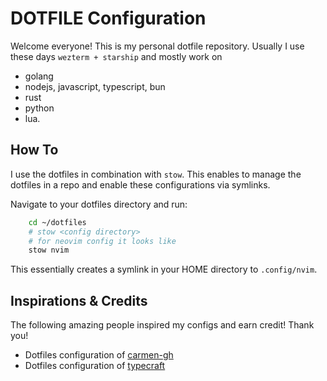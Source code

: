 # DOTFILE Configuration

Welcome everyone! This is my personal dotfile repository.
Usually I use these days `wezterm + starship` and mostly work on

- golang
- nodejs, javascript, typescript, bun
- rust
- python
- lua.

## How To

I use the dotfiles in combination with `stow`.
This enables to manage the dotfiles in a repo and enable these configurations via symlinks.

Navigate to your dotfiles directory and run:

```bash
    cd ~/dotfiles
    # stow <config directory>
    # for neovim config it looks like
    stow nvim
```

This essentially creates a symlink in your HOME directory to `.config/nvim`.

## Inspirations & Credits

The following amazing people inspired my configs and earn credit! Thank you!

- Dotfiles configuration of [carmen-gh](https://github.com/carmen-gh/.dotfiles "dotfiles of carmen-gh")
- Dotfiles configuration of [typecraft](https://github.com/typecraft-dev/dotfiles "dotfiles of typecraft")
